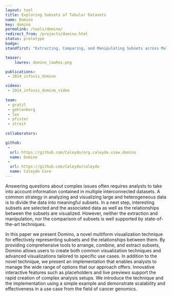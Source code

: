```yaml
---
layout: tool
title: Exploring Subsets of Tabular Datasets
name: Domino
key: domino
permalink: /tools/domino/
redirect_from: /projects/domino.html
status: prototype
badge: 
standfirst: "Extracting, Comparing, and Manipulating Subsets across Multiple Tabular Datasets"

teaser: 
    lowres: domino_lowRes.png

publications:
 - 2014_infovis_domino

videos: 
 - 2014_infovis_domino_video
    
team:
 - gratzl
 - gehlenborg
 - lex
 - pfister 
 - streit 
 
collaborators:

github:
 - 
  url: https://github.com/Caleydo/org.caleydo.view.domino
  name: Domino
 - 
  url: https://github.com/Caleydo/caleydo
  name: Caleydo Core
---
```


Answering questions about complex issues often requires analysts to take into account information contained in multiple interconnected datasets. A common strategy in analyzing and visualizing large and heterogeneous data is to divide the data into meaningful subsets. In a next step, interesting subsets are selected and the associated data as well as the relationships between the subsets are visualized. However, neither the extraction and manipulation, nor the comparison of subsets is well supported by state-of-the-art techniques.

In this paper we present Domino, a novel multiform visualization technique for effectively representing subsets and the relationships between them. By providing comprehensive tools to arrange, combine, and extract subsets, Domino allows users to create both common visualization techniques and advanced visualizations tailored to specific use cases. In addition to the novel technique, we present an implementation that enables analysts to manage the wide range of options that our approach offers. Innovative interactive features such as placeholders and live previews support the rapid creation of complex analysis setups. We introduce the technique and the implementation using a simple example and demonstrate scalability and effectiveness in a use case from the field of cancer genomics.